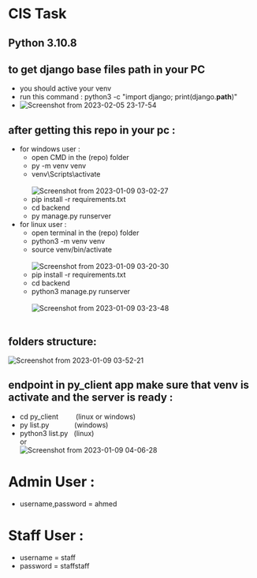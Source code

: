# CIS Task
## Python 3.10.8
## to get django base files path in your PC
 - you should active your venv
 - run this command : python3 -c "import django; print(django.__path__)"
 - ![Screenshot from 2023-02-05 23-17-54](https://user-images.githubusercontent.com/75578565/216847244-d2122e18-17c9-4bbd-873d-702468f4a7db.png)

 
## after getting this repo in your pc :
 - for windows user :
    - open CMD in the (repo) folder
    - py -m venv venv
    - venv\Scripts\activate<br><br>
![Screenshot from 2023-01-09 03-02-27](https://user-images.githubusercontent.com/75578565/211227786-9b6699ac-db89-4b8e-9677-eb83edac4bc6.png)<br>
    - pip install -r requirements.txt
    - cd backend
    - py manage.py runserver   
 - for linux user :
    - open terminal in the (repo) folder
    - python3 -m venv venv
    - source venv/bin/activate <br><br>
![Screenshot from 2023-01-09 03-20-30](https://user-images.githubusercontent.com/75578565/211228495-7b24afa7-dfed-4005-beee-984cce8a5684.png)<br>
    - pip install -r requirements.txt
    - cd backend
    - python3 manage.py runserver<br><br>
![Screenshot from 2023-01-09 03-23-48](https://user-images.githubusercontent.com/75578565/211229438-201d5a6e-b4a6-42c6-ab5d-07d49b843eee.png)
<br><br>
## folders structure:
![Screenshot from 2023-01-09 03-52-21](https://user-images.githubusercontent.com/75578565/211230186-49dadc2d-1ded-45cc-a412-ba92d92bd007.png)
##  endpoint in py_client app make sure that venv is activate and the server is ready :
 - cd py_client &nbsp; &nbsp; &nbsp; &nbsp; (linux or windows)
 - py list.py &nbsp; &nbsp; &nbsp; &nbsp; &nbsp; &nbsp;  (windows)
 - python3 list.py &nbsp; (linux)<br>
 or <br>
 ![Screenshot from 2023-01-09 04-06-28](https://user-images.githubusercontent.com/75578565/211231062-4091a772-1fdb-4392-8446-9a202e00a1e9.png)

# Admin User :
 - username,password = ahmed
# Staff User : 
 - username = staff
 - password = staffstaff

